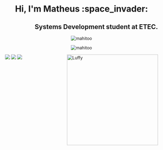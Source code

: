 <h1 align="center">
Hi, I'm Matheus :space_invader:
</h1>
<h2 align="right">
Systems Development student at ETEC.
</h2>

<p align="center">
  <img src="https://github-readme-stats.vercel.app/api/top-langs?username=mahitoo&show_icons=true&theme=dracula&locale=en&layout=compact"  alt="mahitoo">
</p>
<p align="center">
  <img src="https://github-readme-stats.vercel.app/api?username=mahitoo&show_icons=true&theme=dracula&locale=en" alt="mahitoo">
</p>


<div>
<a href="https://twitter.com/Theuzss_" target="_blank"><img src="https://img.shields.io/badge/Twitter-1DA1F2?style=for-the-badge&logo=twitter&logoColor=white" target="_blank"></a>
<a href="https://www.instagram.com/theuzss_/" target="_blank"><img src="https://img.shields.io/badge/Instagram-E4405F?style=for-the-badge&logo=instagram&logoColor=white" target="_blank"></a>
<a href="https://www.linkedin.com/in/matheus-costa-277952232/" target="_blank"><img src="https://img.shields.io/badge/LinkedIn-0077B5?style=for-the-badge&logo=linkedin&logoColor=white" target="_blank"></a>
<img align="right" alt="Luffy" src="https://giffiles.alphacoders.com/350/35050.gif" width="300px">
 </div>   




<!--
**Mahitoo/Mahitoo** is a ✨ _special_ ✨ repository because its `README.md` (this file) appears on your GitHub profile.

Here are some ideas to get you started:

- 🔭 I’m currently working on ...
- 🌱 I’m currently learning ...
- 👯 I’m looking to collaborate on ...
- 🤔 I’m looking for help with ...
- 💬 Ask me about ...
- 📫 How to reach me: ...
- 😄 Pronouns: ...
- ⚡ Fun fact: ...
-->
